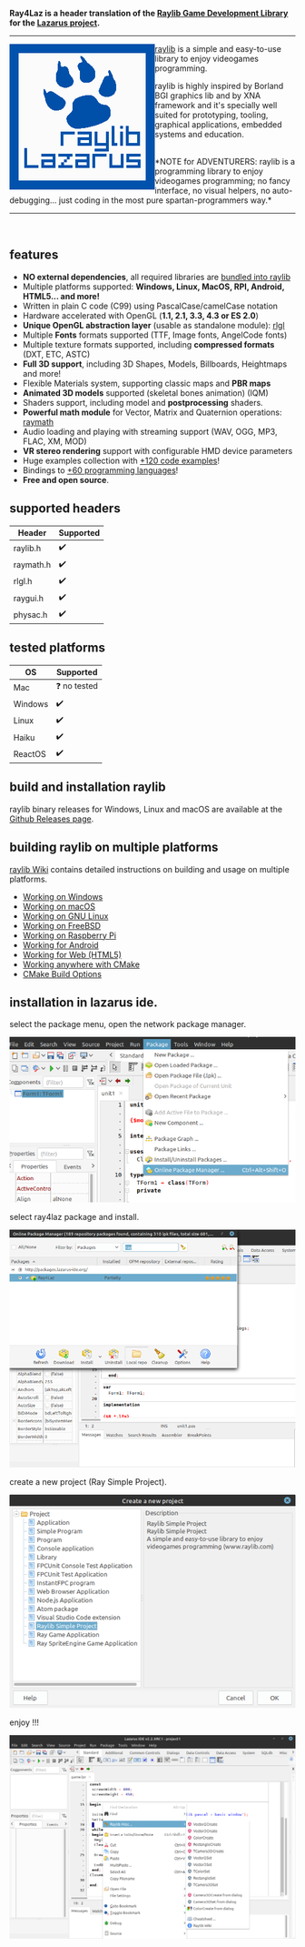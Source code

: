 **Ray4Laz is a header translation of the [Raylib Game Development Library](https://www.raylib.com/) for the [Lazarus project](https://www.lazarus-ide.org/).**

---

<img align="left" src="binary/resources/raylogo.png" width="256px">

[raylib](https://github.com/raysan5/raylib) is a simple and easy-to-use library to enjoy videogames programming.

raylib is highly inspired by Borland BGI graphics lib and by XNA framework and it's specially well suited for prototyping, tooling, graphical applications, embedded systems and education.

<br>
 *NOTE for ADVENTURERS: raylib is a programming library to enjoy videogames programming; no fancy interface, no visual helpers, no auto-debugging... just coding in the most pure spartan-programmers way.*


---

<br>

features
--------
  - **NO external dependencies**, all required libraries are [bundled into raylib](https://github.com/raysan5/raylib/tree/master/src/external)
  - Multiple platforms supported: **Windows, Linux, MacOS, RPI, Android, HTML5... and more!**
  - Written in plain C code (C99) using PascalCase/camelCase notation
  - Hardware accelerated with OpenGL (**1.1, 2.1, 3.3, 4.3 or ES 2.0**)
  - **Unique OpenGL abstraction layer** (usable as standalone module): [rlgl](https://github.com/GuvaCode/Ray4Laz/blob/main/source/rlgl.pas)
  - Multiple **Fonts** formats supported (TTF, Image fonts, AngelCode fonts)
  - Multiple texture formats supported, including **compressed formats** (DXT, ETC, ASTC)
  - **Full 3D support**, including 3D Shapes, Models, Billboards, Heightmaps and more! 
  - Flexible Materials system, supporting classic maps and **PBR maps**
  - **Animated 3D models** supported (skeletal bones animation) (IQM)
  - Shaders support, including model and **postprocessing** shaders.
  - **Powerful math module** for Vector, Matrix and Quaternion operations: [raymath](https://github.com/GuvaCode/Ray4Laz/blob/main/source/raymath.pas)
  - Audio loading and playing with streaming support (WAV, OGG, MP3, FLAC, XM, MOD)
  - **VR stereo rendering** support with configurable HMD device parameters
  - Huge examples collection with [+120 code examples](https://github.com/GuvaCode/Ray4Laz/tree/main/examples)!
  - Bindings to [+60 programming languages](https://github.com/raysan5/raylib/blob/master/BINDINGS.md)!
  - **Free and open source**.


supported headers
--------

Header     | Supported          |
---------  | ------------------ |
raylib.h   | :heavy_check_mark: |
raymath.h  | :heavy_check_mark: |
rlgl.h     | :heavy_check_mark: |
raygui.h   | :heavy_check_mark: |
physac.h   | :heavy_check_mark: |

tested platforms
--------

OS         | Supported          |
---------  | ------------------ |
Mac        | ❓ no tested|
Windows    | :heavy_check_mark: |
Linux      | :heavy_check_mark: |
Haiku      | :heavy_check_mark: |
ReactOS    | :heavy_check_mark: |


build and installation raylib
--------

raylib binary releases for Windows, Linux and macOS are available at the [Github Releases page](https://github.com/raysan5/raylib/releases).

building raylib on multiple platforms
--------

[raylib Wiki](https://github.com/raysan5/raylib/wiki#development-platforms) contains detailed instructions on building and usage on multiple platforms.

 - [Working on Windows](https://github.com/raysan5/raylib/wiki/Working-on-Windows)
 - [Working on macOS](https://github.com/raysan5/raylib/wiki/Working-on-macOS)
 - [Working on GNU Linux](https://github.com/raysan5/raylib/wiki/Working-on-GNU-Linux)
 - [Working on FreeBSD](https://github.com/raysan5/raylib/wiki/Working-on-FreeBSD)
 - [Working on Raspberry Pi](https://github.com/raysan5/raylib/wiki/Working-on-Raspberry-Pi)
 - [Working for Android](https://github.com/raysan5/raylib/wiki/Working-for-Android)
 - [Working for Web (HTML5)](https://github.com/raysan5/raylib/wiki/Working-for-Web-(HTML5))
 - [Working anywhere with CMake](https://github.com/raysan5/raylib/wiki/Working-with-CMake)
 - [CMake Build Options](https://github.com/raysan5/raylib/wiki/CMake-Build-Options)


installation in lazarus ide. 
--------

select the package menu, open the network package manager. 

![](https://raw.githubusercontent.com/GuvaCode/GuvaCode/main/ray4laz_img/1_openpkg.png)


select ray4laz package and install. 

![](https://raw.githubusercontent.com/GuvaCode/GuvaCode/main/ray4laz_img/3_opm.png)

create a new project (Ray Simple Project). 

![](https://raw.githubusercontent.com/GuvaCode/GuvaCode/main/ray4laz_img/2_newproject.png)

enjoy !!!

![](https://raw.githubusercontent.com/GuvaCode/GuvaCode/main/ray4laz_img/4_enjoy.png)

